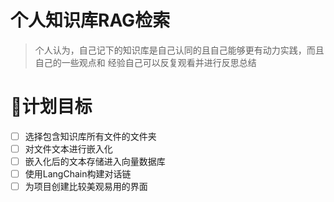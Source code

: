 # 个人知识库RAG检索

>个人认为，自己记下的知识库是自己认同的且自己能够更有动力实践，而且自己的一些观点和
> 经验自己可以反复观看并进行反思总结

# 🎯计划目标
- [ ] 选择包含知识库所有文件的文件夹
- [ ] 对文件文本进行嵌入化
- [ ] 嵌入化后的文本存储进入向量数据库
- [ ] 使用LangChain构建对话链
- [ ] 为项目创建比较美观易用的界面  
